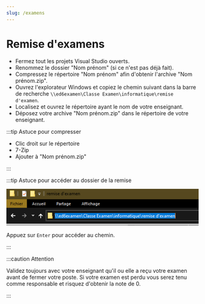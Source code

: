 ```yaml
---
slug: /examens
---
```


# Remise d'examens

- Fermez tout les projets Visual Studio ouverts.
- Renommez le dossier "Nom prénom" (si ce n'est pas déjà fait).
- Compressez le répertoire "Nom prénom" afin d'obtenir l'archive "Nom prénom.zip".
- Ouvrez l'explorateur Windows et copiez le chemin suivant dans la barre de recherche `\\ed6examen\Classe Examen\informatique\remise d'examen`.
- Localisez et ouvrez le répertoire ayant le nom de votre enseignant.
- Déposez votre archive "Nom prénom.zip" dans le répertoire de votre enseignant.

:::tip Astuce pour compresser

- Clic droit sur le répertoire
- 7-Zip
- Ajouter à "Nom prénom.zip"

:::

:::tip Astuce pour accéder au dossier de la remise

![chemin remise](./_images/_chemin-remise.png)

Appuez sur `Enter` pour accéder au chemin.

:::

:::caution Attention

Validez toujours avec votre enseignant qu'il ou elle a reçu votre examen avant de fermer votre poste. Si votre examen est perdu vous serez tenu comme responsable et risquez d'obtenir la note de 0.

:::

